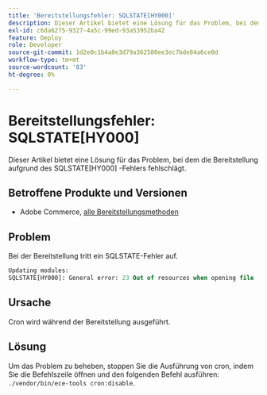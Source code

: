 ```yaml
---
title: 'Bereitstellungsfehler: SQLSTATE[HY000]'
description: Dieser Artikel bietet eine Lösung für das Problem, bei dem die Bereitstellung aufgrund des SQLSTATE[HY00]-Fehlers fehlschlägt.
exl-id: c6da6275-9327-4a5c-99ed-93a53952ba42
feature: Deploy
role: Developer
source-git-commit: 1d2e0c1b4a8e3d79a362500ee3ec7bde84a6ce0d
workflow-type: tm+mt
source-wordcount: '83'
ht-degree: 0%

---
```


# Bereitstellungsfehler: SQLSTATE[HY000]

Dieser Artikel bietet eine Lösung für das Problem, bei dem die Bereitstellung aufgrund des SQLSTATE[HY000] -Fehlers fehlschlägt.

## Betroffene Produkte und Versionen

* Adobe Commerce, [alle Bereitstellungsmethoden](https://magento.com/sites/default/files/magento-software-lifecycle-policy.pdf)

## Problem

Bei der Bereitstellung tritt ein SQLSTATE-Fehler auf.

```sql
Updating modules:
SQLSTATE[HY000]: General error: 23 Out of resources when opening file '/tmp/#sql_565c_0.MAD' (Errcode: 24 "Too many open files"),
```

## Ursache

Cron wird während der Bereitstellung ausgeführt.

## Lösung

Um das Problem zu beheben, stoppen Sie die Ausführung von cron, indem Sie die Befehlszeile öffnen und den folgenden Befehl ausführen:
`./vendor/bin/ece-tools cron:disable`.
